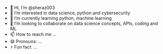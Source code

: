- 👋 Hi, I’m @sheraz003
- 👀 I’m interested in data science, python and cybersecurity
- 🌱 I’m currently learning python, machine learning
- 💞️ I’m looking to collaborate on data science concepts, APIs, coding and ML
- 📫 How to reach me ...
- 😄 Pronouns: ...
- ⚡ Fun fact: ...

<!---
sheraz003/sheraz003 is a ✨ special ✨ repository because its `README.md` (this file) appears on your GitHub profile.
You can click the Preview link to take a look at your changes.
--->
